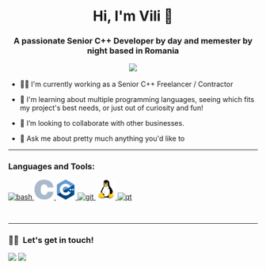 <h1 align="center">Hi, I'm Vili 👋</h1>
<h3 align="center">A passionate Senior C++ Developer by day and memester by night based in Romania</h3>

<p align="center">
  <img src="https://komarev.com/ghpvc/?username=vilihegyi&color=blueviolet&style=flat">
</p>

- 👨‍💻 I'm currently working as a Senior C++ Freelancer / Contractor

- 🌱 I'm learning about multiple programming languages, seeing which fits my project's best needs, or just out of curiosity and fun!

- 🤝 I’m looking to collaborate with other businesses.

- 💬 Ask me about pretty much anything you'd like to

<hr />

<h3 align="left">Languages and Tools:</h3>
<p align="left">
  <a href="https://www.gnu.org/software/bash/" target="_blank"> <img src="https://www.vectorlogo.zone/logos/gnu_bash/gnu_bash-icon.svg" alt="bash" width="40" height="40"/> </a>
  <a href="https://www.cprogramming.com/" target="_blank"> <img src="https://raw.githubusercontent.com/devicons/devicon/master/icons/c/c-original.svg" alt="c" width="40" height="40"/> </a>
  <a href="https://www.w3schools.com/cpp/" target="_blank"> <img src="https://raw.githubusercontent.com/devicons/devicon/master/icons/cplusplus/cplusplus-original.svg" alt="cplusplus" width="40" height="40"/> </a>
  <a href="https://git-scm.com/" target="_blank"> <img src="https://www.vectorlogo.zone/logos/git-scm/git-scm-icon.svg" alt="git" width="40" height="40"/> </a> <a href="https://www.linux.org/" target="_blank"> <img src="https://raw.githubusercontent.com/devicons/devicon/master/icons/linux/linux-original.svg" alt="linux" width="40" height="40"/> </a>
  <a href="https://www.qt.io/" target="_blank"> <img src="https://upload.wikimedia.org/wikipedia/commons/0/0b/Qt_logo_2016.svg" alt="qt" width="40" height="40"/> </a>
</p>
<br />
<hr />

### 🤝🏻 &nbsp;Let's get in touch!
<p>
<a href="https://linkedin.com/in/vilihegyi"><img src="https://img.shields.io/badge/-vilihegyi-0077B5?style=flat&logo=Linkedin&logoColor=white" /></a>
<a href="mailto:vili@devlaboratories.com"><img src="https://img.shields.io/badge/-vili@devlaboratories.com-D14836?style=flat&logo=Gmail&logoColor=white" /></a>
</p>

<!--
<hr />

### ⚙️ &nbsp;GitHub Analytics - seems broken
<p align="center">
    <a href="https://github.com/vilihegyi">
        <img height="180em" src="https://github-readme-stats.vercel.app/api?username=vilihegyi&show_icons=true&theme=github_dark&hide_border=false&border_radius=25&border_color=58A6FF&count_private=true&custom_title=Vili's%20Github%20Stats" />
        <img height="180em" src="https://github-readme-stats-eight-theta.vercel.app/api/top-langs/?username=vilihegyi&layout=compact&langs_count=8&theme=algolia" />
    </a>
</p>
<p align="center"><img align="center" src="https://github-readme-streak-stats.herokuapp.com/?user=vilihegyi&" alt="vilihegyi" /></p>-->
